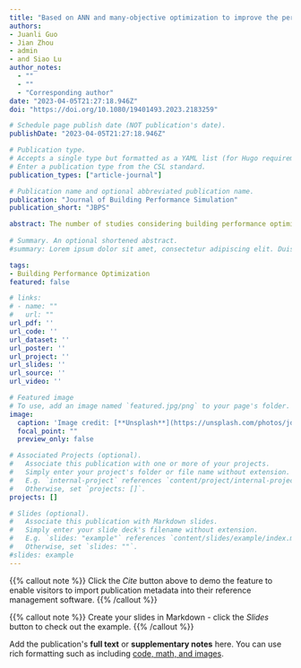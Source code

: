 ```yaml
---
title: "Based on ANN and many-objective optimization to improve the performance and economy of village houses in Chinese cold regions"
authors:
- Juanli Guo
- Jian Zhou
- admin
- and Siao Lu
author_notes:
  - ""
  - ""
  - "Corresponding author"
date: "2023-04-05T21:27:18.946Z"
doi: "https://doi.org/10.1080/19401493.2023.2183259"

# Schedule page publish date (NOT publication's date).
publishDate: "2023-04-05T21:27:18.946Z"

# Publication type.
# Accepts a single type but formatted as a YAML list (for Hugo requirements).
# Enter a publication type from the CSL standard.
publication_types: ["article-journal"]

# Publication name and optional abbreviated publication name.
publication: "Journal of Building Performance Simulation"
publication_short: "JBPS"

abstract: The number of studies considering building performance optimization   (BPO) in the building design phase is steadily growing, but many of the   existing studies do not consider the applicability of many-objective   optimization algorithms when increasing the objective dimensions. This article   first compares the NSGA-II, IDBEA, MSOPS-II, and NSGA-III algorithms. Then,   the algorithm most suitable for many-objective optimization is combined with   Artificial natural network(ANN) and TOPSIS-AHP to complete the optimization of   four dimensions of building energy consumption (EC), useful daylight   illuminance (UDI), comfort time ratio (CTR) and energy-saving envelope cost   (ESEC) for village houses in cold regions of China. The results show that the   NSGA-III algorithm performs well in terms of convergence speed, convergence,   diversity, and uniformity when solving many-objective problems compared to the   other three algorithms. Finally, four optimization strategies were selected   using the TOPSIS-AHP method.
  
# Summary. An optional shortened abstract.
#summary: Lorem ipsum dolor sit amet, consectetur adipiscing elit. Duis posuere tellus ac convallis placerat. Proin tincidunt magna sed ex sollicitudin condimentum.

tags:
- Building Performance Optimization
featured: false

# links:
# - name: ""
#   url: ""
url_pdf: ''
url_code: ''
url_dataset: ''
url_poster: ''
url_project: ''
url_slides: ''
url_source: ''
url_video: ''

# Featured image
# To use, add an image named `featured.jpg/png` to your page's folder. 
image:
  caption: 'Image credit: [**Unsplash**](https://unsplash.com/photos/jdD8gXaTZsc)'
  focal_point: ""
  preview_only: false

# Associated Projects (optional).
#   Associate this publication with one or more of your projects.
#   Simply enter your project's folder or file name without extension.
#   E.g. `internal-project` references `content/project/internal-project/index.md`.
#   Otherwise, set `projects: []`.
projects: []

# Slides (optional).
#   Associate this publication with Markdown slides.
#   Simply enter your slide deck's filename without extension.
#   E.g. `slides: "example"` references `content/slides/example/index.md`.
#   Otherwise, set `slides: ""`.
#slides: example
---
```


{{% callout note %}}
Click the *Cite* button above to demo the feature to enable visitors to import publication metadata into their reference management software.
{{% /callout %}}

{{% callout note %}}
Create your slides in Markdown - click the *Slides* button to check out the example.
{{% /callout %}}

Add the publication's **full text** or **supplementary notes** here. You can use rich formatting such as including [code, math, and images](https://docs.hugoblox.com/content/writing-markdown-latex/).
